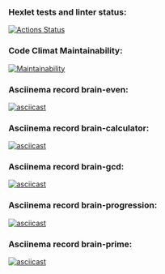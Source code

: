 ### Hexlet tests and linter status:
[![Actions Status](https://github.com/vladikKir/frontend-project-lvl1/workflows/hexlet-check/badge.svg)](https://github.com/vladikKir/frontend-project-lvl1/actions)

### Code Climat Maintainability:
[![Maintainability](https://api.codeclimate.com/v1/badges/92ddc2e174380cbf2398/maintainability)](https://codeclimate.com/github/vladikKir/frontend-project-lvl1/maintainability)

### Asciinema record brain-even:
[![asciicast](https://asciinema.org/a/LNSPZ4xARO6ndke6ViDYG5WWJ.svg)](https://asciinema.org/a/LNSPZ4xARO6ndke6ViDYG5WWJ)

### Asciinema record brain-calculator:
[![asciicast](https://asciinema.org/a/ecQKkbiRB6A437pdSmUHkMsHM.svg)](https://asciinema.org/a/ecQKkbiRB6A437pdSmUHkMsHM)

### Asciinema record brain-gcd:
[![asciicast](https://asciinema.org/a/G0otG409YwGvXLy7w7WgBNxMY.svg)](https://asciinema.org/a/G0otG409YwGvXLy7w7WgBNxMY)

### Asciinema record brain-progression:
[![asciicast](https://asciinema.org/a/AIuWqE4F4va8DHxcVTCRmuMQu.svg)](https://asciinema.org/a/AIuWqE4F4va8DHxcVTCRmuMQu)

### Asciinema record brain-prime:
[![asciicast](https://asciinema.org/a/jd88YNyrry5mv3E3GwhXiaZuv.svg)](https://asciinema.org/a/jd88YNyrry5mv3E3GwhXiaZuv)
